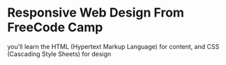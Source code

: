 # Responsive Web Design From FreeCode Camp
you'll learn the HTML (Hypertext Markup Language) for content, and CSS (Cascading Style Sheets) for design
